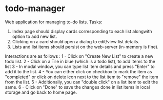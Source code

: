 todo-manager
============
Web application for managing to-do lists.
Tasks: 
1. Index page should display cards corresponding to each list alongwith option to add new list.
2. Clicking on a card should open a dialog to edit/view list details.
3. Lists and list items should persist on the web-server (in-memory is fine).

Interactions are as follows :
1 - Click on "Create New List" to create a new todo list.
2 - Click on a Tile in blue (which is a todo list), to add items to the list
3 - In modal window, you can type list item details and press "Enter" to add it to the list.
4 - You can either click on checkbox to mark the item as "completed" or click on delete icon next to the list item to "remove" the item from the list.
5 - Additionally, you can "double click" on a list item to edit the same.
6 - Click on "Done" to save the changes done in list items in local storage and go back to home page.
